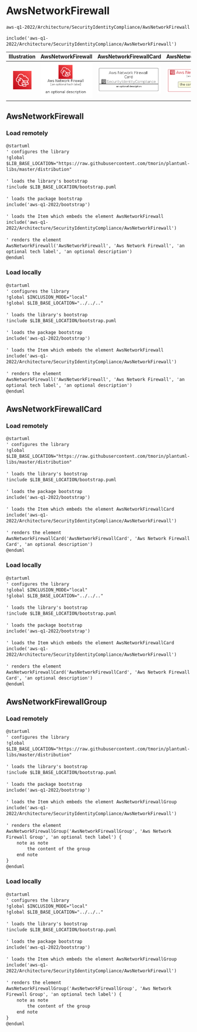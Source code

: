 # AwsNetworkFirewall


```text
aws-q1-2022/Architecture/SecurityIdentityCompliance/AwsNetworkFirewall
```

```text
include('aws-q1-2022/Architecture/SecurityIdentityCompliance/AwsNetworkFirewall')
```



| Illustration | AwsNetworkFirewall | AwsNetworkFirewallCard | AwsNetworkFirewallGroup |
| :---: | :---: | :---: | :---: |
| ![illustration for Illustration](../../../aws-q1-2022/Architecture/SecurityIdentityCompliance/AwsNetworkFirewall.png) | ![illustration for AwsNetworkFirewall](../../../aws-q1-2022/Architecture/SecurityIdentityCompliance/AwsNetworkFirewall.Local.png) | ![illustration for AwsNetworkFirewallCard](../../../aws-q1-2022/Architecture/SecurityIdentityCompliance/AwsNetworkFirewallCard.Local.png) | ![illustration for AwsNetworkFirewallGroup](../../../aws-q1-2022/Architecture/SecurityIdentityCompliance/AwsNetworkFirewallGroup.Local.png) |




## AwsNetworkFirewall

### Load remotely
```plantuml
@startuml
' configures the library
!global $LIB_BASE_LOCATION="https://raw.githubusercontent.com/tmorin/plantuml-libs/master/distribution"

' loads the library's bootstrap
!include $LIB_BASE_LOCATION/bootstrap.puml

' loads the package bootstrap
include('aws-q1-2022/bootstrap')

' loads the Item which embeds the element AwsNetworkFirewall
include('aws-q1-2022/Architecture/SecurityIdentityCompliance/AwsNetworkFirewall')

' renders the element
AwsNetworkFirewall('AwsNetworkFirewall', 'Aws Network Firewall', 'an optional tech label', 'an optional description')
@enduml
```

### Load locally
```plantuml
@startuml
' configures the library
!global $INCLUSION_MODE="local"
!global $LIB_BASE_LOCATION="../../.."

' loads the library's bootstrap
!include $LIB_BASE_LOCATION/bootstrap.puml

' loads the package bootstrap
include('aws-q1-2022/bootstrap')

' loads the Item which embeds the element AwsNetworkFirewall
include('aws-q1-2022/Architecture/SecurityIdentityCompliance/AwsNetworkFirewall')

' renders the element
AwsNetworkFirewall('AwsNetworkFirewall', 'Aws Network Firewall', 'an optional tech label', 'an optional description')
@enduml
```

## AwsNetworkFirewallCard

### Load remotely
```plantuml
@startuml
' configures the library
!global $LIB_BASE_LOCATION="https://raw.githubusercontent.com/tmorin/plantuml-libs/master/distribution"

' loads the library's bootstrap
!include $LIB_BASE_LOCATION/bootstrap.puml

' loads the package bootstrap
include('aws-q1-2022/bootstrap')

' loads the Item which embeds the element AwsNetworkFirewallCard
include('aws-q1-2022/Architecture/SecurityIdentityCompliance/AwsNetworkFirewall')

' renders the element
AwsNetworkFirewallCard('AwsNetworkFirewallCard', 'Aws Network Firewall Card', 'an optional description')
@enduml
```

### Load locally
```plantuml
@startuml
' configures the library
!global $INCLUSION_MODE="local"
!global $LIB_BASE_LOCATION="../../.."

' loads the library's bootstrap
!include $LIB_BASE_LOCATION/bootstrap.puml

' loads the package bootstrap
include('aws-q1-2022/bootstrap')

' loads the Item which embeds the element AwsNetworkFirewallCard
include('aws-q1-2022/Architecture/SecurityIdentityCompliance/AwsNetworkFirewall')

' renders the element
AwsNetworkFirewallCard('AwsNetworkFirewallCard', 'Aws Network Firewall Card', 'an optional description')
@enduml
```

## AwsNetworkFirewallGroup

### Load remotely
```plantuml
@startuml
' configures the library
!global $LIB_BASE_LOCATION="https://raw.githubusercontent.com/tmorin/plantuml-libs/master/distribution"

' loads the library's bootstrap
!include $LIB_BASE_LOCATION/bootstrap.puml

' loads the package bootstrap
include('aws-q1-2022/bootstrap')

' loads the Item which embeds the element AwsNetworkFirewallGroup
include('aws-q1-2022/Architecture/SecurityIdentityCompliance/AwsNetworkFirewall')

' renders the element
AwsNetworkFirewallGroup('AwsNetworkFirewallGroup', 'Aws Network Firewall Group', 'an optional tech label') {
    note as note
        the content of the group
    end note
}
@enduml
```

### Load locally
```plantuml
@startuml
' configures the library
!global $INCLUSION_MODE="local"
!global $LIB_BASE_LOCATION="../../.."

' loads the library's bootstrap
!include $LIB_BASE_LOCATION/bootstrap.puml

' loads the package bootstrap
include('aws-q1-2022/bootstrap')

' loads the Item which embeds the element AwsNetworkFirewallGroup
include('aws-q1-2022/Architecture/SecurityIdentityCompliance/AwsNetworkFirewall')

' renders the element
AwsNetworkFirewallGroup('AwsNetworkFirewallGroup', 'Aws Network Firewall Group', 'an optional tech label') {
    note as note
        the content of the group
    end note
}
@enduml
```

